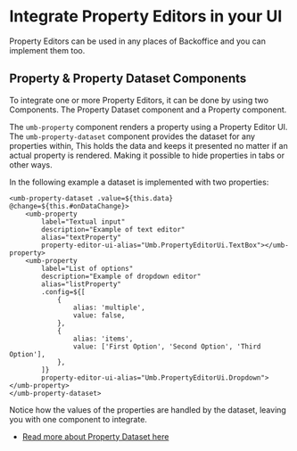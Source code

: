 # Integrate Property Editors in your UI

Property Editors can be used in any places of Backoffice and you can implement them too.

## Property & Property Dataset Components

To integrate one or more Property Editors, it can be done by using two Components.
The Property Dataset component and a Property component.

The `umb-property` component renders a property using a Property Editor UI.
The `umb-property-dataset` component provides the dataset for any properties within, This holds the data and keeps it presented no matter if an actual property is rendered. Making it possible to hide properties in tabs or other ways.

In the following example a dataset is implemented with two properties:

```
<umb-property-dataset .value=${this.data} @change=${this.#onDataChange}>
    <umb-property
        label="Textual input"
        description="Example of text editor"
        alias="textProperty"
        property-editor-ui-alias="Umb.PropertyEditorUi.TextBox"></umb-property>
    <umb-property
        label="List of options"
        description="Example of dropdown editor"
        alias="listProperty"
        .config=${[
            {
                alias: 'multiple',
                value: false,
            },
            {
                alias: 'items',
                value: ['First Option', 'Second Option', 'Third Option'],
            },
        ]}
        property-editor-ui-alias="Umb.PropertyEditorUi.Dropdown"></umb-property>
</umb-property-dataset>
```

Notice how the values of the properties are handled by the dataset, leaving you with one component to integrate.

* [Read more about Property Dataset here](../property-dataset/README.md)
